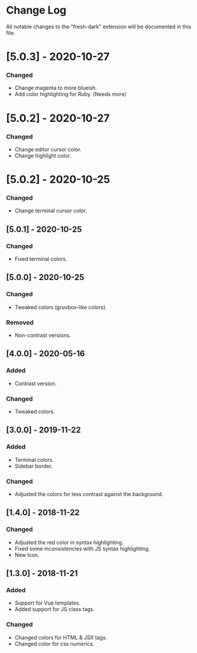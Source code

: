 # Change Log
All notable changes to the "fresh-dark" extension will be documented in this file.

# [5.0.3] - 2020-10-27
### Changed
- Change magenta to more blueish.
- Add color highlighting for Ruby. (Needs more)

# [5.0.2] - 2020-10-27
### Changed
- Change editor cursor color.
- Change highlight color.

# [5.0.2] - 2020-10-25
### Changed
- Change terminal cursor color.

## [5.0.1] - 2020-10-25
### Changed
- Fixed terminal colors.

## [5.0.0] - 2020-10-25
### Changed
- Tweaked colors (gruvbox-like colors).

### Removed
- Non-contrast versions.

## [4.0.0] - 2020-05-16
### Added
- Contrast version.

### Changed
- Tweaked colors.

## [3.0.0] - 2019-11-22
### Added
- Terminal colors.
- Sidebar border.

### Changed
- Adjusted the colors for less contrast against the background.

## [1.4.0] - 2018-11-22
### Changed
- Adjusted the red color in syntax highlighting.
- Fixed some inconsistencies with JS syntax highlighting.
- New Icon.

## [1.3.0] - 2018-11-21
### Added
- Support for Vue templates.
- Added support for JS class tags.

### Changed
- Changed colors for HTML & JSX tags.
- Changed color for css numerics.